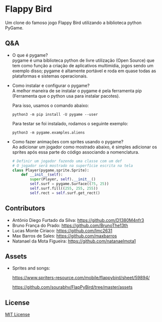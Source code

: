 # Flappy Bird

Um clone do famoso jogo Flappy Bird utilizando a biblioteca python PyGame.

## Q&A

- O que é pygame?  
pygame é uma biblioteca python de livre utilização (Open Source) que tem como função a criação de aplicativos multimidia, jogos sendo um exemplo disso; pygame é altamente portável e roda em quase todas as plataformas e sistemas operacionais.

- Como instalar e configurar o pygame?  
  A melhor maneira de se instalar o pygame é pela ferramenta pip (Ferramenta que o python usa para instalar pacotes). 

  Para isso, usamos o comando abaixo:
  ```
  python3 -m pip install -U pygame --user
  ```

  Para testar se foi instalado, rodamos o seguinte exemplo:  
  ```
  python3 -m pygame.examples.aliens
  ```
- Como fazer animações com sprites usando o pygame?  
  Ao adicionar um jogador como mostrado abaixo, é simples adicionar os sprites após essa parte do código associando a nomenclatura.
  ```python
  # Definir um jogador fazendo uma classe com um def
  # O jogador será mostrado na superfície escrita na tela
  class Player(pygame.sprite.Sprite):
      def __init__(self):
          super(Player, self).__init__()
          self.surf = pygame.Surface((75, 25))
          self.surf.fill((255, 255, 255))
          self.rect = self.surf.get_rect()
  ```


## Contributors

- Antônio Diego Furtado da Silva: https://github.com/D1380M4nfr3
- Bruno França do Prado: https://github.com/BrunoThe13th
- Lucas Monte Ciriaco: https://github.com/lmc2631
- Max Barros de Sales: https://github.com/maxbarros
- Natanael da Mota Figueira: https://github.com/natanaelmota1

## Assets

- Sprites and songs:

    https://www.spriters-resource.com/mobile/flappybird/sheet/59894/

    https://github.com/sourabhv/FlapPyBird/tree/master/assets

## License

  [MIT License](https://github.com/natanaelmota1/Flappy-Bird---Pygame/blob/master/LICENSE.txt)

